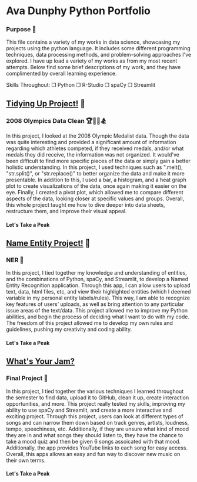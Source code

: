 # Ava Dunphy Python Portfolio 
### Purpose 🔨
This file contains a variety of my works in data science, showcasing my projects using the python language. It includes some different programming techniques, data processing methods, and problem-solving approaches I've explored. I have up load a variety of my works as from my most recent attempts. Below find some brief descriptions of my work, and they have complimented by overall learning experience. 

Skills Throughout: 
❐ Python
❐ R-Studio
❐ spaCy
❐ Streamlit


## [Tidying Up Project!](https://github.com/AvaDunphy/Dunphy-Python-Portfolio/tree/main/Tidy%20Up%20Project) 🧹
### 2008 Olympics Data Clean 🏆🧗‍♀️🏂
In this project, I looked at the 2008 Olympic Medalist data. Though the data was quite interesting and provided a significant amount of information regarding which athletes competed, if they received medals, and/or what medals they did receive, the information was not organized. It would've been difficult to find more specific pieces of the data or simply gain a better holistic understanding. In this project, I used techniques such as ".melt(), "str.split()", or "str.replace()" to better organize the data and make it more presentable. In addition to this, I used a bar, a histogram, and a heat graph plot to create visualizations of the data, once again making it easier on the eye. Finally, I created a pivot plot, which allowed me to compare different aspects of the data, looking closer at specific values and groups. Overall, this whole project taught me how to dive deeper into data sheets, restructure them, and improve their visual appeal. 

#### Let's Take a Peak


## [Name Entity Project!](https://github.com/AvaDunphy/Dunphy-Python-Portfolio/tree/main/NERStreamlitApp) 👋
### NER 📸
In this project, I tied together my knowledge and understanding of entities, and the combinations of Python, spaCy, and Streamlit, to develop a Named Entity Recognition application. Through this app, I can allow users to upload text, data, html files, etc, and view their highlighted entities (which I deemed variable in my personal entity labels/rules). This way, I am able to recognize key features of users’ uploads, as well as bring attention to any particular issue areas of the text/data. This project allowed me to improve my Python abilities, and begin the process of deciding what I want to do with my code. The freedom of this project allowed me to develop my own rules and guidelines, pushing my creativity and coding ability.

#### Let's Take a Peak


## [What's Your Jam?](https://github.com/AvaDunphy/Dunphy-Python-Portfolio/tree/main/StreamlitAppFinal)
### Final Project 🎷
In this project, I tied together the various techniques I learned throughout the semester to find data, upload it to GitHub, clean it up, create interaction opportunities, and more. This project really tested my skills, improving my ability to use spaCy and Streamlit, and create a more interactive and exciting project. Through this project, users can look at different types of songs and can narrow them down based on track genres, artists, loudness, tempo, speechiness, etc. Additionally, if they are unsure what kind of mood they are in and what songs they should listen to, they have the chance to take a mood quiz and then be given 6 songs assoicated with that mood. Additionally, the app provides YouTube links to each song for easy access. Overall, this apps allows an easy and fun way to discover new music on their own terms. 

#### Let's Take a Peak 
